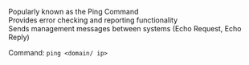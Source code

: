Popularly known as the Ping Command  
Provides error checking and reporting functionality  
Sends management messages between systems (Echo Request, Echo Reply)

Command: `ping <domain/ ip>`
